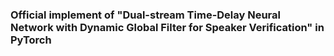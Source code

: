 ### Official implement of "Dual-stream Time-Delay Neural Network with Dynamic Global Filter for Speaker Verification" in PyTorch
